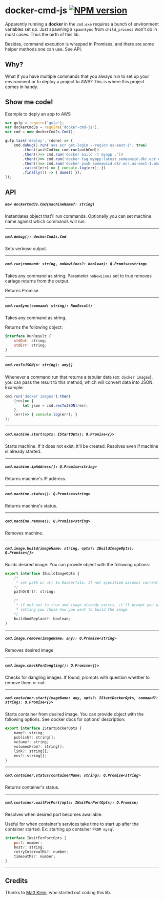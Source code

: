 
[npm-url]: https://www.npmjs.com/package/docker-cmd-js
[npm-image]: https://img.shields.io/npm/v/docker-cmd-js.svg

# docker-cmd-js [![NPM version][npm-image]][npm-url]
Apparently running a **docker** in the `cmd.exe` requires a bunch of environment variables set up. Just spawning a `spawnSync` from `child_process` won't do in most cases. Thus the birth of this lib.

Besides, command execution is wrapped in Promises, and there are some helper methods one can use. See API. 

## Why?
What if you have multiple commands that you always run to set up your environment or to deploy a project to AWS?
This is where this project comes in handy.

## Show me code!
Example to deply an app to AWS
```javascript
var gulp = require('gulp');
var dockerCmdJs = require('docker-cmd-js');
var cmd = new dockerCmdJs.Cmd();

gulp.task('deploy', (done) => {
    cmd.debug().run('aws ecr get-login --region us-east-1', true)
        .then((authCmd)=> cmd.run(authCmd))
        .then(()=> cmd.run('docker build -t myapp .'))
        .then(()=> cmd.run('docker tag myapp:latest someawsid.dkr.ecr.us-east-1.amazonaws.com/myapp:latest'))
        .then(()=> cmd.run('docker push someawsid.dkr.ecr.us-east-1.amazonaws.com/myapp:latest'))
        .catch((err) => { console.log(err); })
        .finally(() => { done() });
});
```

## API

##### `new dockerCmdJs.Cmd(machineName?: string)`
Instantiates object that'll run commands. Optionally you can set machine name against which commands will run.

---
##### `cmd.debug(): dockerCmdJs.Cmd`
Sets verbose output.

---
##### `cmd.run(command: string, noNewLines?: boolean): Q.Promise<string>`
Takes any command as string. Parameter `noNewLines` set to true removes cariage returns from the output.

Returns Promise.

---
##### `cmd.runSync(command: string): RunResult;`
Takes any command as string.

Returns the following object:
```javascript
interface RunResult {
    stdOut: string;
    stdErr: string;
}

```

---
##### `cmd.resToJSON(s: string): any[]`
Whenever a command run that returns a tabular data (ex: `docker images`), you can pass the result to this method, which will convert data into JSON.
Example:
```javascript
cmd.run('docker images').then(
    (res)=> {
        let json = cmd.resToJSON(res);
    },
    (err)=> { console.log(err); }
);
```

---
##### `cmd.machine.start(opts: IStartOpts): Q.Promise<{}>`
Starts machine. If it does not exist, it'll be created. Resolves even if machine is already started. 

---
##### `cmd.machine.ipAddress(): Q.Promise<string>`
Returns machine's IP address.

---
##### `cmd.machine.status(): Q.Promise<string>`
Returns machine's status.

---
##### `cmd.machine.remove(): Q.Promise<string>`
Removes machine.

---
##### `cmd.image.build(imageName: string, opts?: IBuildImageOpts): Q.Promise<{}>`
Builds desired image.
You can provide object with the following options:
```javascript
export interface IBuildImageOpts {
    /*
     * set path or url to Dockerfile. If not specified assumes current directory.
    */
    pathOrUrl?: string;

    /*
     * if not set to true and image already exists, it'll prompt you with options
     * letting you chose how you want to build the image
    */
    buildAndReplace?: boolean;  
}
```

---
##### `cmd.image.remove(imageName: any): Q.Promise<string>`
Removes desired image

---
##### `cmd.image.checkForDangling(): Q.Promise<{}>`
Checks for dangling images. If found, prompts with question whether to remove them or not.

---
##### `cmd.container.start(imageName: any, opts?: IStartDockerOpts, command?: string): Q.Promise<{}>`
Starts container from desired image.
You can provide object with the following options. See docker docs for options' description:
```javascript
export interface IStartDockerOpts {
    name?: string;
    publish?: string[];
    volume?: string;
    volumesFrom?: string[];
    link?: string[];
    env?: string[];
}
```

---
##### `cmd.container.status(containerName: string): Q.Promise<string>`
Returns container's status.

---
##### `cmd.container.waitForPort(opts: IWaitForPortOpts): Q.Promise;`
Resolves when desired port becomes awailable.

Useful for when container's services take time to start up after the container started. Ex: starting up container `FROM mysql`

```javascript
interface IWaitForPortOpts {
    port: number;
    host?: string;
    retryIntervalMs?: number;
    timeoutMs?: number;
}
```

---
## Credits
Thanks to [Matt Klein](https://github.com/mattklein999), who started out coding this lib.
